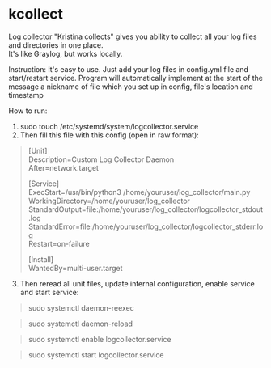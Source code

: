 # kcollect
Log collector "Kristina collects" gives you ability to collect all your log files and directories in one place.  
It's like Graylog, but works locally.  

Instruction:
It's easy to use. Just add your log files in config.yml file and start/restart service. Program will automatically implement at the start of the message a nickname of file which you set up in config, file's location and timestamp

How to run:
1. sudo touch /etc/systemd/system/logcollector.service
2. Then fill this file with this config (open in raw format):

> [Unit]  
> Description=Custom Log Collector Daemon  
> After=network.target  
>   
> [Service]  
> ExecStart=/usr/bin/python3 /home/youruser/log_collector/main.py  
> WorkingDirectory=/home/youruser/log_collector  
> StandardOutput=file:/home/youruser/log_collector/logcollector_stdout.log  
> StandardError=file:/home/youruser/log_collector/logcollector_stderr.log  
> Restart=on-failure  
>   
> [Install]  
> WantedBy=multi-user.target  

3. Then reread all unit files, update internal configuration, enable service and start service:
    
> sudo systemctl daemon-reexec

> sudo systemctl daemon-reload

> sudo systemctl enable logcollector.service

> sudo systemctl start logcollector.service
